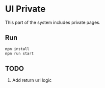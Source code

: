 # UI Private

This part of the system includes private pages.

## Run

```bash
npm install
npm run start
```

## TODO

1. Add return url logic
